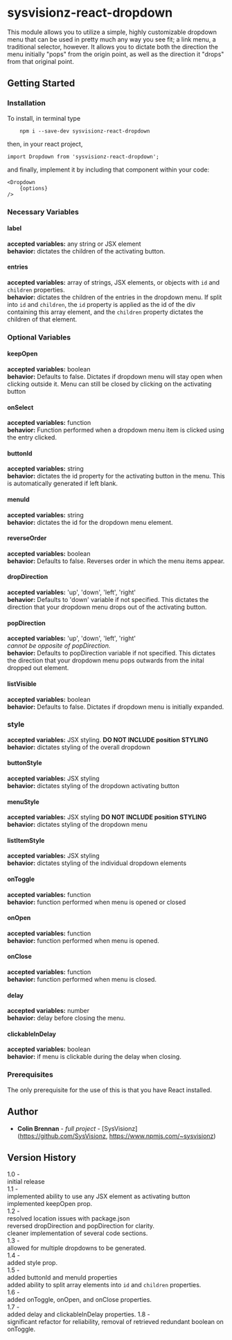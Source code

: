 # sysvisionz-react-dropdown

This module allows you to utilize a simple, highly customizable dropdown menu that can be used in pretty much any way you see fit; a link menu, a traditional selector, however. It allows you to dictate both the direction the menu initially "pops" from the origin point, as well as the direction it "drops" from that original point.

## Getting Started

### Installation
To install, in terminal type

```
	npm i --save-dev sysvisionz-react-dropdown
```

then, in your react project,

```
import Dropdown from 'sysvisionz-react-dropdown';
```  

and finally, implement it by including that component within your code:

```
<Dropdown
	{options}
/>
```

### Necessary Variables

#### label
**accepted variables:** any string or JSX element  
**behavior:** dictates the children of the activating button.  

#### entries

**accepted variables:** array of strings, JSX elements, or objects with ```id``` and ```children``` properties.  
**behavior:** dictates the children of the entries in the dropdown menu.  If split into ```id``` and ```children```, the ```id``` property is applied as the id of the div containing this array element, and the ```children``` property dictates the children of that element.

### Optional Variables

#### keepOpen
**accepted variables:** boolean  
**behavior:** Defaults to false. Dictates if dropdown menu will stay open when clicking outside it. Menu can still be closed by clicking on the activating button

#### onSelect
**accepted variables:** function  
**behavior:** Function performed when a dropdown menu item is clicked using the entry clicked.

#### buttonId
**accepted variables:** string  
**behavior:** dictates the id property for the activating button in the menu. This is automatically generated if left blank.

#### menuId
**accepted variables:** string  
**behavior:** dictates the id for the dropdown menu element.

#### reverseOrder
**accepted variables:** boolean  
**behavior:** Defaults to false. Reverses order in which the menu items appear.

#### dropDirection

**accepted variables:** 'up', 'down', 'left', 'right'  
**behavior:** Defaults to 'down' variable if not specified. This dictates the direction that your dropdown menu drops out of the activating button.


#### popDirection
**accepted variables:** 'up', 'down', 'left', 'right'  
*cannot be opposite of popDirection.*  
**behavior:** Defaults to popDirection variable if not specified. This dictates the direction that your dropdown menu pops outwards from the inital dropped out element.


#### listVisible

**accepted variables:** boolean  
**behavior:** Defaults to false. Dictates if dropdown menu is initially expanded.

### style
**accepted variables:** JSX styling. **DO NOT INCLUDE position STYLING**  
**behavior:** dictates styling of the overall dropdown

#### buttonStyle
**accepted variables:** JSX styling  
**behavior:** dictates styling of the dropdown activating button

#### menuStyle
**accepted variables:** JSX styling  **DO NOT INCLUDE position STYLING**  
**behavior:** dictates styling of the dropdown menu

#### listItemStyle
**accepted variables:** JSX styling  
**behavior:** dictates styling of the individual dropdown elements

#### onToggle
**accepted variables:** function  
**behavior:** function performed when menu is opened or closed

#### onOpen
**accepted variables:** function  
**behavior:** function performed when menu is opened.

#### onClose
**accepted variables:** function  
**behavior:** function performed when menu is closed.

#### delay
**accepted variables:** number  
**behavior:** delay before closing the menu.  

#### clickableInDelay
**accepted variables:** boolean  
**behavior:** if menu is clickable during the delay when closing.

### Prerequisites

The only prerequisite for the use of this is that you have React installed.

## Author

* **Colin Brennan** - *full project* - [SysVisionz](https://github.com/SysVisionz, https://www.npmjs.com/~sysvisionz)

## Version History
1.0 -   
initial release  
1.1 -  
implemented ability to use any JSX element as activating button  
implemented keepOpen prop.  
1.2 -  
resolved location issues with package.json  
reversed dropDirection and popDirection for clarity.  
cleaner implementation of several code sections.  
1.3 -  
allowed for multiple dropdowns to be generated.  
1.4 -  
added style prop.  
1.5 -  
added buttonId and menuId properties  
added ability to split array elements into ```id``` and ```children``` properties.  
1.6 -  
added onToggle, onOpen, and onClose properties.  
1.7 -  
added delay and clickableInDelay properties.
1.8 -  
significant refactor for reliability, removal of retrieved redundant boolean on onToggle.